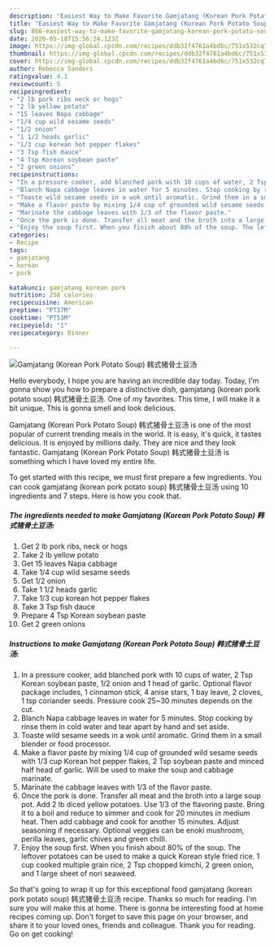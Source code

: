 ```yaml
---
description: "Easiest Way to Make Favorite Gamjatang (Korean Pork Potato Soup) 韩式猪骨土豆汤"
title: "Easiest Way to Make Favorite Gamjatang (Korean Pork Potato Soup) 韩式猪骨土豆汤"
slug: 866-easiest-way-to-make-favorite-gamjatang-korean-pork-potato-soup
date: 2020-05-18T15:56:24.123Z
image: https://img-global.cpcdn.com/recipes/ddb32f4761a4bd6c/751x532cq70/gamjatang-korean-pork-potato-soup-韩式猪骨土豆汤-recipe-main-photo.jpg
thumbnail: https://img-global.cpcdn.com/recipes/ddb32f4761a4bd6c/751x532cq70/gamjatang-korean-pork-potato-soup-韩式猪骨土豆汤-recipe-main-photo.jpg
cover: https://img-global.cpcdn.com/recipes/ddb32f4761a4bd6c/751x532cq70/gamjatang-korean-pork-potato-soup-韩式猪骨土豆汤-recipe-main-photo.jpg
author: Rebecca Sanders
ratingvalue: 4.1
reviewcount: 5
recipeingredient:
- "2 lb pork ribs neck or hogs"
- "2 lb yellow potato"
- "15 leaves Napa cabbage"
- "1/4 cup wild sesame seeds"
- "1/2 onion"
- "1 1/2 heads garlic"
- "1/3 cup korean hot pepper flakes"
- "3 Tsp fish dauce"
- "4 Tsp Korean soybean paste"
- "2 green onions"
recipeinstructions:
- "In a pressure cooker, add blanched pork with 10 cups of water, 2 Tsp Korean soybean paste, 1/2 onion and 1 head of garlic. Optional flavor package includes, 1 cinnamon stick, 4 anise stars, 1 bay leave, 2 cloves, 1 tsp coriander seeds. Pressure cook 25~30 minutes depends on the cut."
- "Blanch Napa cabbage leaves in water for 5 minutes. Stop cooking by rinse them in cold water and tear apart by hand and set aside."
- "Toaste wild sesame seeds in a wok until aromatic. Grind them in a small blender or food processor."
- "Make a flavor paste by mixing 1/4 cup of grounded wild sesame seeds with 1/3 cup Korean hot pepper flakes, 2 Tsp soybean paste and minced half head of garlic. Will be used to make the soup and cabbage marinate."
- "Marinate the cabbage leaves with 1/3 of the flavor paste."
- "Once the pork is done. Transfer all meat and the broth into a large soup pot. Add 2 lb diced yellow potatoes. Use 1/3 of the flavoring paste. Bring it to a boil and reduce to simmer and cook for 20 minutes in medium heat. Then add cabbage and cook for another 15 minutes. Adjust seasoning if necessary. Optional veggies can be enoki mushroom, perilla leaves, garlic chives and green chilli."
- "Enjoy the soup first. When you finish about 80% of the soup. The leftover potatoes can be used to make a quick Korean style fried rice. 1 cup cooked multiple grain rice, 2 Tsp chopped kimchi, 2 green onion, and 1 large sheet of nori seaweed."
categories:
- Recipe
tags:
- gamjatang
- korean
- pork

katakunci: gamjatang korean pork 
nutrition: 258 calories
recipecuisine: American
preptime: "PT37M"
cooktime: "PT53M"
recipeyield: "1"
recipecategory: Dinner

---
```



![Gamjatang (Korean Pork Potato Soup) 韩式猪骨土豆汤](https://img-global.cpcdn.com/recipes/ddb32f4761a4bd6c/751x532cq70/gamjatang-korean-pork-potato-soup-韩式猪骨土豆汤-recipe-main-photo.jpg)

Hello everybody, I hope you are having an incredible day today. Today, I'm gonna show you how to prepare a distinctive dish, gamjatang (korean pork potato soup) 韩式猪骨土豆汤. One of my favorites. This time, I will make it a bit unique. This is gonna smell and look delicious.

Gamjatang (Korean Pork Potato Soup) 韩式猪骨土豆汤 is one of the most popular of current trending meals in the world. It is easy, it's quick, it tastes delicious. It is enjoyed by millions daily. They are nice and they look fantastic. Gamjatang (Korean Pork Potato Soup) 韩式猪骨土豆汤 is something which I have loved my entire life.




To get started with this recipe, we must first prepare a few ingredients. You can cook gamjatang (korean pork potato soup) 韩式猪骨土豆汤 using 10 ingredients and 7 steps. Here is how you cook that.

<!--inarticleads1-->

##### The ingredients needed to make Gamjatang (Korean Pork Potato Soup) 韩式猪骨土豆汤:

1. Get 2 lb pork ribs, neck or hogs
1. Take 2 lb yellow potato
1. Get 15 leaves Napa cabbage
1. Take 1/4 cup wild sesame seeds
1. Get 1/2 onion
1. Take 1 1/2 heads garlic
1. Take 1/3 cup korean hot pepper flakes
1. Take 3 Tsp fish dauce
1. Prepare 4 Tsp Korean soybean paste
1. Get 2 green onions




<!--inarticleads2-->

##### Instructions to make Gamjatang (Korean Pork Potato Soup) 韩式猪骨土豆汤:

1. In a pressure cooker, add blanched pork with 10 cups of water, 2 Tsp Korean soybean paste, 1/2 onion and 1 head of garlic. Optional flavor package includes, 1 cinnamon stick, 4 anise stars, 1 bay leave, 2 cloves, 1 tsp coriander seeds. Pressure cook 25~30 minutes depends on the cut.
1. Blanch Napa cabbage leaves in water for 5 minutes. Stop cooking by rinse them in cold water and tear apart by hand and set aside.
1. Toaste wild sesame seeds in a wok until aromatic. Grind them in a small blender or food processor.
1. Make a flavor paste by mixing 1/4 cup of grounded wild sesame seeds with 1/3 cup Korean hot pepper flakes, 2 Tsp soybean paste and minced half head of garlic. Will be used to make the soup and cabbage marinate.
1. Marinate the cabbage leaves with 1/3 of the flavor paste.
1. Once the pork is done. Transfer all meat and the broth into a large soup pot. Add 2 lb diced yellow potatoes. Use 1/3 of the flavoring paste. Bring it to a boil and reduce to simmer and cook for 20 minutes in medium heat. Then add cabbage and cook for another 15 minutes. Adjust seasoning if necessary. Optional veggies can be enoki mushroom, perilla leaves, garlic chives and green chilli.
1. Enjoy the soup first. When you finish about 80% of the soup. The leftover potatoes can be used to make a quick Korean style fried rice. 1 cup cooked multiple grain rice, 2 Tsp chopped kimchi, 2 green onion, and 1 large sheet of nori seaweed.




So that's going to wrap it up for this exceptional food gamjatang (korean pork potato soup) 韩式猪骨土豆汤 recipe. Thanks so much for reading. I'm sure you will make this at home. There is gonna be interesting food at home recipes coming up. Don't forget to save this page on your browser, and share it to your loved ones, friends and colleague. Thank you for reading. Go on get cooking!
